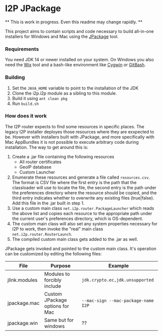 # I2P JPackage 

** This is work in progress.  Even this readme may change rapidly. **

This project aims to contain scripts and code necessary to build all-in-one installers for Windows and Mac using the [JPackage] tool.

### Requirements

You need JDK 14 or newer installed on your system.  On Windows you also need the [Wix] tool and a bash-like environment like [Cygwin] or [GitBash].

### Building

1. Set the `JAVA_HOME` variable to point to the installation of the JDK
1. Clone the i2p.i2p module as a sibling to this module.
1. Build it using `ant clean pkg`
1. Run `build.sh`


### How does it work

The I2P router expects to find some resources in specific places.  The legacy I2P installer deployes those resources where they are exxpected to be.  However with installers built with JPackage, and more specifically with Mac AppBundles it is not possible to execute arbitrary code during installation.  The way to get around this is:


1. Create a .jar file containing the following resources
   * All router certificates
   * GeoIP database
   * Custom Launcher
1. Enumerate these resources and generate a file called `resources.csv`.  The format is CSV file where the first entry is the path that the classloader will use to locate the file, the second entry is the path under the preferences directory where the resource should be copied, and the third entry indicates whether to overwrite any existing files (true|false).  Add this file in the .jar built in step 1.
1. Use a custom main class `net.i2p.router.PackageLauncher` which reads the above list and copies each resource to the appropriate path under the current user's preferences directory, which is OS-dependent.
1. The custom main class will also set any system properties necessary for I2P to work, then invoke the "real" main class `net.i2p.router.RouterLaunch`.
1. The compiled custom main class gets added to the .jar as well.

JPackage gets invoked and pointed to the custom main class.  It's operation can be customized by editing the following files:

|File|Purpose|Example|
|---|---|---|
|jlink.modules|Modules to forcibly include|`jdk.crypto.ec,jdk.unsupported`|
|jpackage.mac|Custom JPackage options for Mac| `--mac-sign --mac-package-name I2P`|
|jpackage.win|Same but for windows|??|



[JPackage]: https://openjdk.java.net/jeps/392
[Wix]: https://wixtoolset.org/
[Cygwin]: https://cygwin.com
[GitBash]: https://gitforwindows.org
